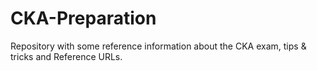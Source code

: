 # CKA-Preparation
Repository with some reference information about the CKA exam, tips &amp; tricks and Reference URLs.
